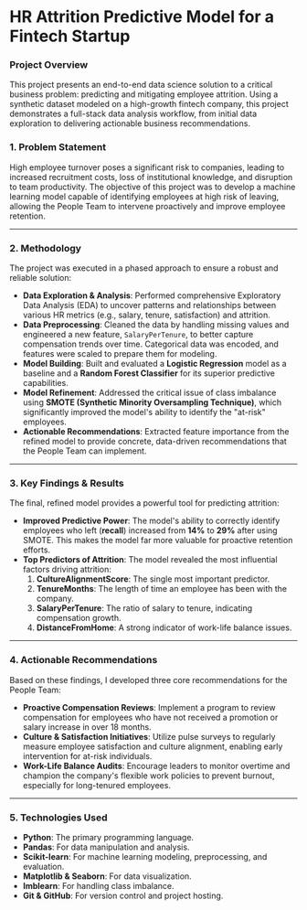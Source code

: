# HR Attrition Predictive Model for a Fintech Startup

### Project Overview

This project presents an end-to-end data science solution to a critical business problem: predicting and mitigating employee attrition. Using a synthetic dataset modeled on a high-growth fintech company, this project demonstrates a full-stack data analysis workflow, from initial data exploration to delivering actionable business recommendations.

### 1. Problem Statement

High employee turnover poses a significant risk to companies, leading to increased recruitment costs, loss of institutional knowledge, and disruption to team productivity. The objective of this project was to develop a machine learning model capable of identifying employees at high risk of leaving, allowing the People Team to intervene proactively and improve employee retention.

---

### 2. Methodology

The project was executed in a phased approach to ensure a robust and reliable solution:

* **Data Exploration & Analysis**: Performed comprehensive Exploratory Data Analysis (EDA) to uncover patterns and relationships between various HR metrics (e.g., salary, tenure, satisfaction) and attrition.
* **Data Preprocessing**: Cleaned the data by handling missing values and engineered a new feature, `SalaryPerTenure`, to better capture compensation trends over time. Categorical data was encoded, and features were scaled to prepare them for modeling.
* **Model Building**: Built and evaluated a **Logistic Regression** model as a baseline and a **Random Forest Classifier** for its superior predictive capabilities.
* **Model Refinement**: Addressed the critical issue of class imbalance using **SMOTE (Synthetic Minority Oversampling Technique)**, which significantly improved the model's ability to identify the "at-risk" employees.
* **Actionable Recommendations**: Extracted feature importance from the refined model to provide concrete, data-driven recommendations that the People Team can implement.

---

### 3. Key Findings & Results

The final, refined model provides a powerful tool for predicting attrition:

* **Improved Predictive Power**: The model's ability to correctly identify employees who left (**recall**) increased from **14%** to **29%** after using SMOTE. This makes the model far more valuable for proactive retention efforts.
* **Top Predictors of Attrition**: The model revealed the most influential factors driving attrition:
    1.  **CultureAlignmentScore**: The single most important predictor.
    2.  **TenureMonths**: The length of time an employee has been with the company.
    3.  **SalaryPerTenure**: The ratio of salary to tenure, indicating compensation growth.
    4.  **DistanceFromHome**: A strong indicator of work-life balance issues.

---

### 4. Actionable Recommendations

Based on these findings, I developed three core recommendations for the People Team:

* **Proactive Compensation Reviews**: Implement a program to review compensation for employees who have not received a promotion or salary increase in over 18 months.
* **Culture & Satisfaction Initiatives**: Utilize pulse surveys to regularly measure employee satisfaction and culture alignment, enabling early intervention for at-risk individuals.
* **Work-Life Balance Audits**: Encourage leaders to monitor overtime and champion the company's flexible work policies to prevent burnout, especially for long-tenured employees.

---

### 5. Technologies Used

* **Python**: The primary programming language.
* **Pandas**: For data manipulation and analysis.
* **Scikit-learn**: For machine learning modeling, preprocessing, and evaluation.
* **Matplotlib & Seaborn**: For data visualization.
* **Imblearn**: For handling class imbalance.
* **Git & GitHub**: For version control and project hosting.
